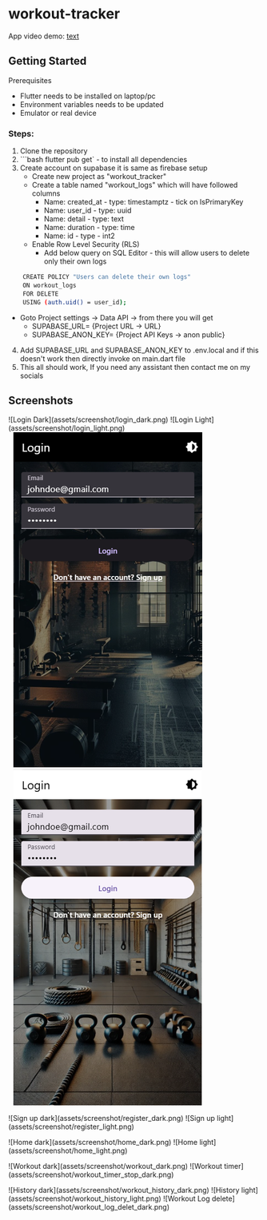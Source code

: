 # workout-tracker

App video demo: [text](https://drive.google.com/file/d/1KhhLQlkUEbG2bMjsPtNu1Sw26HkWyrF5/view?usp=sharing)

## Getting Started

Prerequisites 
- Flutter needs to be installed on laptop/pc 
- Environment variables needs to be updated
- Emulator or real device

### Steps: 

1. Clone the repository
2. ```bash flutter pub get` - to install all dependencies
3. Create account on supabase it is same as firebase setup 
   - Create new project as "workout_tracker"
   - Create a table named "workout_logs" which will have followed columns
     * Name: created_at - type: timestamptz - tick on IsPrimaryKey 
     * Name: user_id - type: uuid
     * Name: detail - type: text
     * Name: duration - type: time
     * Name: id - type - int2
   - Enable Row Level Security (RLS) 
     * Add below query on SQL Editor - this will allow users to delete only their own logs
```bash 
    CREATE POLICY "Users can delete their own logs"
    ON workout_logs
    FOR DELETE
    USING (auth.uid() = user_id); 
```
   - Goto Project settings -> Data API -> from there you will get 
     * SUPABASE_URL= {Project URL -> URL}
     * SUPABASE_ANON_KEY= {Project API Keys -> anon public}
4. Add SUPABASE_URL and SUPABASE_ANON_KEY to .env.local and if this doesn't work then directly invoke on main.dart file 
5. This all should work, If you need any assistant then contact me on my socials 

## Screenshots 

<p>
    ![Login Dark](assets/screenshot/login_dark.png)
    ![Login Light](assets/screenshot/login_light.png)
    <img src="assets/screenshot/login_dark.png" hspace="10" >
    <img src="assets/screenshot/login_light.png" hspace="10" >
</p>

<p>
    ![Sign up dark](assets/screenshot/register_dark.png)
    ![Sign up light](assets/screenshot/register_light.png)
</p>

<p>
    ![Home dark](assets/screenshot/home_dark.png)
    ![Home light](assets/screenshot/home_light.png)
</p>

<p>
    ![Workout dark](assets/screenshot/workout_dark.png)
    ![Workout timer](assets/screenshot/workout_timer_stop_dark.png)
</p>

<p>
    ![History dark](assets/screenshot/workout_history_dark.png)
    ![History light](assets/screenshot/workout_history_light.png)
    ![Workout Log delete](assets/screenshot/workout_log_delet_dark.png)
</p>
